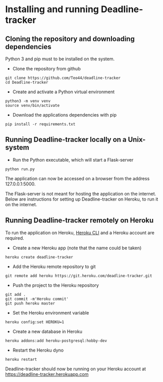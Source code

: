# Installing and running Deadline-tracker

## Cloning the repository and downloading dependencies

Python 3 and pip must to be installed on the system.

- Clone the repository from github
```
git clone https://github.com/Teo44/deadline-tracker
cd Deadline-tracker
```
- Create and activate a Python virtual environment
```
python3 -m venv venv
source venv/bin/activate
```
- Download the applications dependencies with pip
```
pip install -r requirements.txt
```

## Running Deadline-tracker locally on a Unix-system

- Run the Python executable, which will start a Flask-server
```
python run.py
```

The application can now be accessed on a browser from the address 127.0.0.1:5000. 

The Flask-server is not meant for hosting the application on the internet. Below are instructions for setting up Deadline-tracker on Heroku, to run it on the internet.

## Running Deadline-tracker remotely on Heroku

To run the application on Heroku, [Heroku CLI](https://devcenter.heroku.com/articles/heroku-cli) and a Heroku account are required.

- Create a new Heroku app (note that the name could be taken)
```
heroku create deadline-tracker
```

- Add the Heroku remote repository to git
```
git remote add heroku https://git.heroku.com/deadline-tracker.git
```

- Push the project to the Heroku repository
```
git add .
git commit -m'Heroku commit'
git push heroku master
```

- Set the Heroku environment variable
```
heroku config:set HEROKU=1
```

- Create a new database in Heroku
```
heroku addons:add heroku-postgresql:hobby-dev
```

- Restart the Heroku dyno
```
heroku restart
```

Deadline-tracker should now be running on your Heroku account at https://deadline-tracker.herokuapp.com

